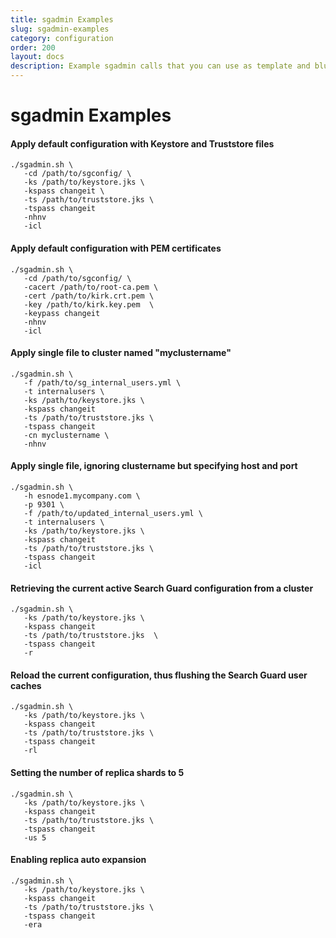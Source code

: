 ```yaml
---
title: sgadmin Examples
slug: sgadmin-examples
category: configuration
order: 200
layout: docs
description: Example sgadmin calls that you can use as template and blueprint.
---
```

<!---
Copryight 2017 floragunn GmbH
-->
# sgadmin Examples

#### Apply default configuration with Keystore and Truststore files
```
./sgadmin.sh \
   -cd /path/to/sgconfig/ \
   -ks /path/to/keystore.jks \
   -kspass changeit \
   -ts /path/to/truststore.jks \
   -tspass changeit
   -nhnv
   -icl
```

#### Apply default configuration with PEM certificates
```
./sgadmin.sh \
   -cd /path/to/sgconfig/ \
   -cacert /path/to/root-ca.pem \
   -cert /path/to/kirk.crt.pem \
   -key /path/to/kirk.key.pem  \
   -keypass changeit
   -nhnv
   -icl
```

#### Apply single file to cluster named "myclustername"
```
./sgadmin.sh \
   -f /path/to/sg_internal_users.yml \
   -t internalusers \
   -ks /path/to/keystore.jks \
   -kspass changeit
   -ts /path/to/truststore.jks \
   -tspass changeit
   -cn myclustername \
   -nhnv
```

#### Apply single file, ignoring clustername but specifying host and port
```
./sgadmin.sh \
   -h esnode1.mycompany.com \
   -p 9301 \
   -f /path/to/updated_internal_users.yml \
   -t internalusers \
   -ks /path/to/keystore.jks \
   -kspass changeit
   -ts /path/to/truststore.jks \
   -tspass changeit
   -icl
```
#### Retrieving the current active Search Guard configuration from a cluster
```
./sgadmin.sh \
   -ks /path/to/keystore.jks \
   -kspass changeit
   -ts /path/to/truststore.jks  \
   -tspass changeit
   -r
```

#### Reload the current configuration, thus flushing the Search Guard user caches

```
./sgadmin.sh \
   -ks /path/to/keystore.jks \
   -kspass changeit
   -ts /path/to/truststore.jks \
   -tspass changeit
   -rl
```

#### Setting the number of replica shards to 5
```
./sgadmin.sh \
   -ks /path/to/keystore.jks \
   -kspass changeit
   -ts /path/to/truststore.jks \
   -tspass changeit
   -us 5
```

#### Enabling replica auto expansion
```
./sgadmin.sh \
   -ks /path/to/keystore.jks \
   -kspass changeit
   -ts /path/to/truststore.jks \
   -tspass changeit
   -era
```
